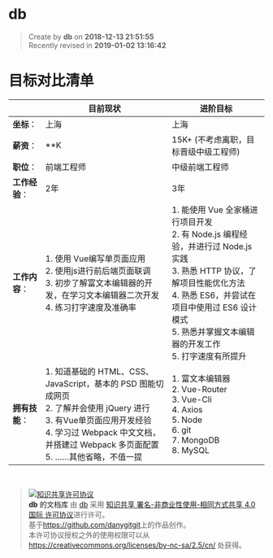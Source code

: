 db
===

> Create by **db** on **2018-12-13 21:51:55**  
> Recently revised in **2019-01-02 13:16:42**

# 目标对比清单

|                | 目前现状                                                                                                                                                                                                                | 进阶目标                                                                                                                                                                                                                                             |
| -------------- | ----------------------------------------------------------------------------------------------------------------------------------------------------------------------------------------------------------------------- | ---------------------------------------------------------------------------------------------------------------------------------------------------------------------------------------------------------------------------------------------------- |
| **坐标**：     | 上海                                                                                                                                                                                                                    | 上海                                                                                                                                                                                                                                                 |
| **薪资**：     | **K                                                                                                                                                                                                                     | 15K+ (不考虑离职，目标晋级中级工程师)                                                                                                                                                                                                                |
| **职位**：     | 前端工程师                                                                                                                                                                                                              | 中级前端工程师                                                                                                                                                                                                                                       |
| **工作经验**： | 2年                                                                                                                                                                                                                     | 3年                                                                                                                                                                                                                                                  |
| **工作内容**： | 1. 使用 Vue编写单页面应用 <br> 2. 使用js进行前后端页面联调 <br> 3. 初步了解富文本编辑器的开发，在学习文本编辑器二次开发 <br> 4. 练习打字速度及准确率                                                                    | 1. 能使用 Vue 全家桶进行项目开发 <br> 2. 有 Node.js 编程经验，并进行过 Node.js 实践 <br> 3. 熟悉 HTTP 协议，了解项目性能优化方法 <br> 4. 熟悉 ES6，并尝试在项目中使用过 ES6 设计模式 <br> 5. 熟悉并掌握文本编辑器的开发工作 <br> 5. 打字速度有所提升 |
| **拥有技能**： | 1. 知道基础的 HTML、CSS、JavaScript，基本的 PSD 图能切成网页 <br> 2. 了解并会使用 jQuery 进行 <br> 3. 有Vue单页面应用开发经验 <br> 4. 学习过 Webpack 中文文档，并搭建过 Webpack 多页面配置 <br> 5. ……其他省略，不值一提 | 1. 富文本编辑器 <br> 2. Vue-Router <br> 3. Vue-Cli <br> 4. Axios <br> 5. Node <br> 6. git <br> 7. MongoDB <br> 8. MySQL                                                                                                                              |

<br>

> <a rel="license" href="http://creativecommons.org/licenses/by-nc-sa/4.0/"><img alt="知识共享许可协议" style="border-width:0" src="https://i.creativecommons.org/l/by-nc-sa/4.0/88x31.png" /></a><br /><a xmlns:dct="http://purl.org/dc/terms/" property="dct:title">**db** 的文档库</a> 由 <a xmlns:cc="http://creativecommons.org/ns#" href="db" property="cc:attributionName" rel="cc:attributionURL">db</a> 采用 <a rel="license" href="http://creativecommons.org/licenses/by-nc-sa/4.0/">知识共享 署名-非商业性使用-相同方式共享 4.0 国际 许可协议</a>进行许可。<br />基于<a xmlns:dct="http://purl.org/dc/terms/" href="https://github.com/danygitgit" rel="dct:source">https://github.com/danygitgit</a>上的作品创作。<br />本许可协议授权之外的使用权限可以从 <a xmlns:cc="http://creativecommons.org/ns#" href="https://creativecommons.org/licenses/by-nc-sa/2.5/cn/" rel="cc:morePermissions">https://creativecommons.org/licenses/by-nc-sa/2.5/cn/</a> 处获得。